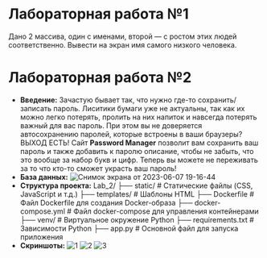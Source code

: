 # Лабораторная работа №1
Дано 2 массива, один с именами, второй — с ростом этих людей соответственно. Вывести на экран имя самого низкого человека.
# Лабораторная работа №2
* **Введение:**
Зачастую бывает так, что нужно где-то сохранить/записать пароль. Лиситики бумаги уже не актуальны, так как их можно легко потерять,
пролить на них напиток и навсегда потерять важный для вас пароль. При этом вы не доверяется автосохранению паролей, которые встроены в ваши браузеры?
ВЫХОД ЕСТЬ!
Сайт **Password Manager** позволит вам сохранить ваш пароль и также добавить к паролю описание, чтобы не забыть, что это вообще за набор букв и цифр.
Теперь вы можете не переживать за то что кто-то сможет украсть ваш пароль!
* **База данных:**
![Снимок экрана от 2023-06-07 19-16-44](https://github.com/molodoymaxim/DaSWA/assets/103942325/ad0f1aea-46b0-4d78-8028-0ad10fc67e08)
* **Структура проекта:**
Lab_2/
    ├── static/               # Статические файлы (CSS, JavaScript и т.д.)
    ├── templates/            # Шаблоны HTML
    ├── Dockerfile            # Файл Dockerfile для создания Docker-образа
    ├── docker-compose.yml    # Файл docker-compose для управления контейнерами
    ├── venv/                 # Виртуальное окружение Python
    ├── requirements.txt      # Зависимости Python
    ├── app.py                # Основной файл для запуска приложения
* **Скриншоты:**
![1](https://github.com/molodoymaxim/DaSWA/assets/103942325/d2456efd-44c6-42f1-b4a7-ed70cc3109e7)
![2](https://github.com/molodoymaxim/DaSWA/assets/103942325/c467d54f-db37-4d31-b86c-c20613e80e2a)
![3](https://github.com/molodoymaxim/DaSWA/assets/103942325/619f90d6-6cba-4b51-814e-4d8d5876e3d4)
